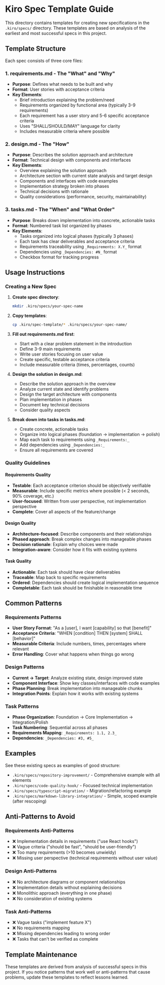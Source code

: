 # Kiro Spec Template Guide

This directory contains templates for creating new specifications in the `.kiro/specs/` directory. These templates are based on analysis of the earliest and most successful specs in this project.

## Template Structure

Each spec consists of three core files:

### 1. requirements.md - The "What" and "Why"
- **Purpose**: Defines what needs to be built and why
- **Format**: User stories with acceptance criteria
- **Key Elements**:
  - Brief introduction explaining the problem/need
  - Requirements organized by functional area (typically 3-9 requirements)
  - Each requirement has a user story and 5-6 specific acceptance criteria
  - Uses "SHALL/SHOULD/MAY" language for clarity
  - Includes measurable criteria where possible

### 2. design.md - The "How"
- **Purpose**: Describes the solution approach and architecture
- **Format**: Technical design with components and interfaces
- **Key Elements**:
  - Overview explaining the solution approach
  - Architecture section with current state analysis and target design
  - Components and interfaces with code examples
  - Implementation strategy broken into phases
  - Technical decisions with rationale
  - Quality considerations (performance, security, maintainability)

### 3. tasks.md - The "When" and "What Order"
- **Purpose**: Breaks down implementation into concrete, actionable tasks
- **Format**: Numbered task list organized by phases
- **Key Elements**:
  - Tasks organized into logical phases (typically 3 phases)
  - Each task has clear deliverables and acceptance criteria
  - Requirements traceability using `_Requirements: X.Y_` format
  - Dependencies using `_Dependencies: #N_` format
  - Checkbox format for tracking progress

## Usage Instructions

### Creating a New Spec

1. **Create spec directory**: 
   ```bash
   mkdir .kiro/specs/your-spec-name
   ```

2. **Copy templates**:
   ```bash
   cp .kiro/spec-template/* .kiro/specs/your-spec-name/
   ```

3. **Fill out requirements.md first**:
   - Start with a clear problem statement in the introduction
   - Define 3-9 main requirements
   - Write user stories focusing on user value
   - Create specific, testable acceptance criteria
   - Include measurable criteria (times, percentages, counts)

4. **Design the solution in design.md**:
   - Describe the solution approach in the overview
   - Analyze current state and identify problems
   - Design the target architecture with components
   - Plan implementation in phases
   - Document key technical decisions
   - Consider quality aspects

5. **Break down into tasks in tasks.md**:
   - Create concrete, actionable tasks
   - Organize into logical phases (foundation → implementation → polish)
   - Map each task to requirements using `_Requirements:_`
   - Add dependencies using `_Dependencies:_`
   - Ensure all requirements are covered

### Quality Guidelines

#### Requirements Quality
- **Testable**: Each acceptance criterion should be objectively verifiable
- **Measurable**: Include specific metrics where possible (< 2 seconds, 90% coverage, etc.)
- **User-focused**: Written from user perspective, not implementation perspective
- **Complete**: Cover all aspects of the feature/change

#### Design Quality  
- **Architecture-focused**: Describe components and their relationships
- **Phased approach**: Break complex changes into manageable phases
- **Decision rationale**: Explain why choices were made
- **Integration-aware**: Consider how it fits with existing systems

#### Task Quality
- **Actionable**: Each task should have clear deliverables
- **Traceable**: Map back to specific requirements
- **Ordered**: Dependencies should create logical implementation sequence
- **Completable**: Each task should be finishable in reasonable time

## Common Patterns

### Requirements Patterns
- **User Story Format**: "As a [user], I want [capability] so that [benefit]"
- **Acceptance Criteria**: "WHEN [condition] THEN [system] SHALL [behavior]"
- **Measurable Criteria**: Include numbers, times, percentages where relevant
- **Error Handling**: Cover what happens when things go wrong

### Design Patterns
- **Current → Target**: Analyze existing state, design improved state
- **Component Interface**: Show key classes/interfaces with code examples
- **Phase Planning**: Break implementation into manageable chunks
- **Integration Points**: Explain how it works with existing systems

### Task Patterns
- **Phase Organization**: Foundation → Core Implementation → Integration/Polish
- **Task Numbering**: Sequential across all phases
- **Requirements Mapping**: `_Requirements: 1.1, 2.3_`
- **Dependencies**: `_Dependencies: #3, #5_`

## Examples

See these existing specs as examples of good structure:
- `.kiro/specs/repository-improvement/` - Comprehensive example with all elements
- `.kiro/specs/code-quality-hook/` - Focused technical implementation
- `.kiro/specs/typescript-migration/` - Migration/refactoring example
- `.kiro/specs/markdown-library-integration/` - Simple, scoped example (after rescoping)

## Anti-Patterns to Avoid

### Requirements Anti-Patterns
- ❌ Implementation details in requirements ("use React hooks")
- ❌ Vague criteria ("should be fast", "should be user-friendly")
- ❌ Too many requirements (>10 becomes unwieldy)
- ❌ Missing user perspective (technical requirements without user value)

### Design Anti-Patterns
- ❌ No architecture diagrams or component relationships
- ❌ Implementation details without explaining decisions
- ❌ Monolithic approach (everything in one phase)
- ❌ No consideration of existing systems

### Task Anti-Patterns
- ❌ Vague tasks ("implement feature X")
- ❌ No requirements mapping
- ❌ Missing dependencies leading to wrong order
- ❌ Tasks that can't be verified as complete

## Template Maintenance

These templates are derived from analysis of successful specs in this project. If you notice patterns that work well or anti-patterns that cause problems, update these templates to reflect lessons learned.
